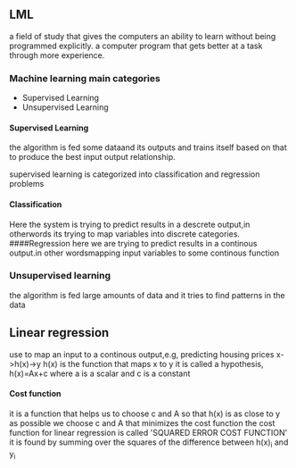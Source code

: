 ## LML 

a field of study that gives the computers an ability to learn without being programmed explicitly.
a computer program that gets better at a task through more experience.

### Machine learning main categories

- Supervised Learning
- Unsupervised Learning

#### Supervised Learning

the algorithm is fed some dataand its outputs and trains itself based on that to produce the best input output relationship.

supervised learning is categorized into classification and regression problems
#### Classification
Here the system is trying to predict results in a descrete output,in otherwords its trying to map variables into discrete categories.
####Regression
here we are trying to predict results in a continous output.in other wordsmapping input variables to some continous function

### Unsupervised learning

the algorithm is fed large amounts of data and it tries to find patterns in the data


## Linear regression

use to map an input to a continous output,e.g, predicting housing prices
x->h(x)->y
h(x) is the function that maps x to y it is called a hypothesis,
h(x)=Ax+c
where a is a scalar and c is a constant

#### Cost function

it is a function that helps us to choose c and A so that h(x) is as close to y as possible
we choose c and A that minimizes the cost function
the cost function for linear regression is called 'SQUARED ERROR COST FUNCTION'
it is found by summing over the squares of the difference between h(x)<sub>i</sub> and y<sub>i</sub>

